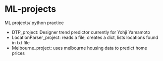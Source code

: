 # ML-projects
ML projects/ python practice 

- DTP_project: Designer trend predictor currently for Yohji Yamamoto 
- LocationParser_project: reads a file, creates a dict, lists locations found in txt file
- Melbourne_project: uses melbourne housing data to predict home prices
